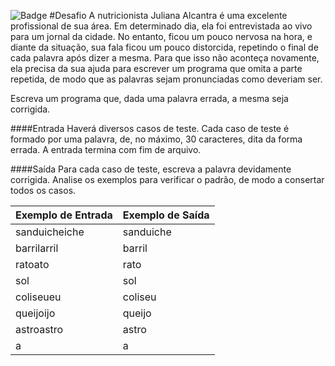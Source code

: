 ![Badge](https://img.shields.io/badge/Desafio-Entrevista-blue?style=for-the-badge&logo=ghost)
#Desafio
A nutricionista Juliana Alcantra é uma excelente profissional de sua área. Em determinado dia, ela foi entrevistada ao vivo para um jornal da cidade. No entanto, ficou um pouco nervosa na hora, e diante da situação, sua fala ficou um pouco distorcida, repetindo o final de cada palavra após dizer a mesma. Para que isso não aconteça novamente, ela precisa da sua ajuda para escrever um programa que omita a parte repetida, de modo que as palavras sejam pronunciadas como deveriam ser.

Escreva um programa que, dada uma palavra errada, a mesma seja corrigida.

####Entrada
Haverá diversos casos de teste. Cada caso de teste é formado por uma palavra, de, no máximo, 30 caracteres, dita da forma errada. A entrada termina com fim de arquivo.

####Saída
Para cada caso de teste, escreva a palavra devidamente corrigida. Analise os exemplos para verificar o padrão, de modo a consertar todos os casos.

| Exemplo de Entrada | Exemplo de Saída |
| --- | ----------- |
| sanduicheiche | sanduiche |
| barrilarril | barril |
| ratoato | rato |
| sol | sol |
| coliseueu | coliseu |
| queijoijo | queijo |
| astroastro | astro |
| a | a |